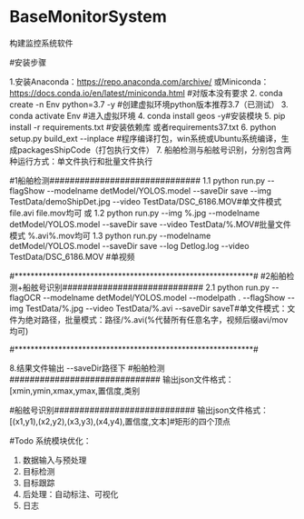 # BaseMonitorSystem
构建监控系统软件

#安装步骤

1.安装Anaconda：https://repo.anaconda.com/archive/
  或Miniconda：https://docs.conda.io/en/latest/miniconda.html  #对版本没有要求
2. conda create -n Env python=3.7 -y  #创建虚拟环境python版本推荐3.7（已测试）
3. conda activate Env #进入虚拟环境
4. conda install geos -y#安装模块
5. pip install -r requirements.txt #安装依赖库 或者requirements37.txt
6. python setup.py build_ext --inplace #程序编译打包，win系统或Ubuntu系统编译，生成packagesShipCode（打包执行文件）
7. 船舶检测与船舷号识别，分别包含两种运行方式：单文件执行和批量文件执行


#1船舶检测##############################
1.1 python run.py --flagShow --modelname detModel/YOLOS.model --saveDir save --img TestData/demoShipDet.jpg --video TestData/DSC_6186.MOV#单文件模式 file.avi file.mov均可
或
1.2 python run.py --img %.jpg --modelname detModel/YOLOS.model --saveDir save --video TestData/%.MOV#批量文件模式 %.avi\%.mov均可
1.3 python run.py --modelname detModel/YOLOS.model --saveDir save --log Detlog.log --video TestData/DSC_6186.MOV #单视频

#************************************************************#
#2船舶检测+船舷号识别############################
2.1 python run.py --flagOCR --modelname detModel/YOLOS.model --modelpath . --flagShow --img TestData/%.jpg --video TestData/%.avi --saveDir saveT#单文件模式：文件为绝对路径，批量模式：路径/%.avi(%代替所有任意名字，视频后缀avi/mov均可)


#************************************************************#

8.结果文件输出 --saveDir路径下
#船舶检测##############################
输出json文件格式：[xmin,ymin,xmax,ymax,置信度,类别

#船舷号识别############################
输出json文件格式：[(x1,y1),(x2,y2),(x3,y3),(x4,y4),置信度,文本]#矩形的四个顶点



#Todo
系统模块优化：
1. 数据输入与预处理
2. 目标检测
3. 目标跟踪
4. 后处理：自动标注、可视化
5. 日志
